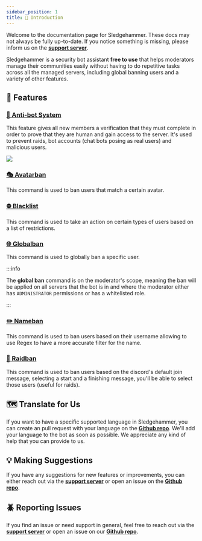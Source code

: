 ```yaml
---
sidebar_position: 1
title: 🔨 Introduction
---
```


Welcome to the documentation page for Sledgehammer. These docs may not always be fully up-to-date. If you notice something is missing, please inform us on the [**support server**](https://discord.gg/5bTsAPnfje).

Sledgehammer is a security bot assistant **free to use** that helps moderators manage their communities easily without having to do repetitive tasks across all the managed servers, including global banning users and a variety of other features.

## 🚩 Features

### [🤖 Anti-bot System](getting-started/antibot.md)

This feature gives all new members a verification that they must complete in order to prove that they are human and gain access to the server. It's used to prevent raids, bot accounts (chat bots posing as real users) and malicious users.

![][antibot_system]

### [🎭 Avatarban](commands/avatarban.md)

This command is used to ban users that match a certain avatar.

### [⛔ Blacklist](commands/blacklist.md)

This command is used to take an action on certain types of users based on a list of restrictions.

### [🌐 Globalban](commands/globalban-unban.md)

This command is used to globally ban a specific user.

:::info

The **global ban** command is on the moderator's scope, meaning the ban will be applied on all servers that the bot is in and where the moderator either has `ADMINISTRATOR` permissions or has a whitelisted role.

:::

### [✏️ Nameban](commands/nameban.md)

This command is used to ban users based on their username allowing to use Regex to have a more accurate filter for the name.

### [🚨 Raidban](commands/raidban.md)

This command is used to ban users based on the discord's default join message, selecting a start and a finishing message, you'll be able to select those users (useful for raids).

## 🗺️ Translate for Us

If you want to have a specific supported language in Sledgehammer, you can create an pull request with your language on the **[Github repo](https://github.com/Momentum-Free/sledgehammer-bot-translations)**. We'll add your language to the bot as soon as possible. We appreciate any kind of  help that you can provide to us.

## 💡 Making Suggestions

If you have any suggestions for new features or improvements, you can either reach out via the **[support server](https://discord.gg/5bTsAPnfje)** or open an issue on the **[Github repo](https://github.com/Momentum-Free/sledgehammer-bot-docs/issues)**.

## 🪲 Reporting Issues

If you find an issue or need support in general, feel free to reach out via the **[support server](https://discord.gg/5bTsAPnfje)** or open an issue on our **[Github repo](https://github.com/Momentum-Free/sledgehammer-bot-docs/issues)**.

[antibot_system]: /img/ANTIBOT_SYSTEM.png
